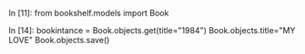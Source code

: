 In [11]: from bookshelf.models import Book

In [14]: bookintance = Book.objects.get(title="1984")
Book.objects.title="MY LOVE"
Book.objects.save()